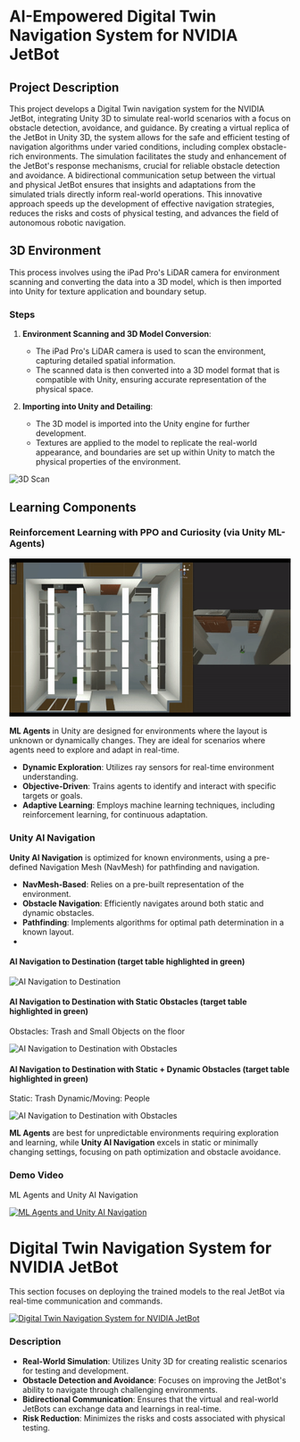 # AI-Empowered Digital Twin Navigation System for NVIDIA JetBot

## Project Description
This project develops a Digital Twin navigation system for the NVIDIA JetBot, integrating Unity 3D to simulate real-world scenarios with a focus on obstacle detection, avoidance, and guidance. By creating a virtual replica of the JetBot in Unity 3D, the system allows for the safe and efficient testing of navigation algorithms under varied conditions, including complex obstacle-rich environments. The simulation facilitates the study and enhancement of the JetBot's response mechanisms, crucial for reliable obstacle detection and avoidance. A bidirectional communication setup between the virtual and physical JetBot ensures that insights and adaptations from the simulated trials directly inform real-world operations. This innovative approach speeds up the development of effective navigation strategies, reduces the risks and costs of physical testing, and advances the field of autonomous robotic navigation.
## 3D Environment
This process involves using the iPad Pro's LiDAR camera for environment scanning and converting the data into a 3D model, which is then imported into Unity for texture application and boundary setup.

### Steps

1. **Environment Scanning and 3D Model Conversion**:
   - The iPad Pro's LiDAR camera is used to scan the environment, capturing detailed spatial information.
   - The scanned data is then converted into a 3D model format that is compatible with Unity, ensuring accurate representation of the physical space.

2. **Importing into Unity and Detailing**:
   - The 3D model is imported into the Unity engine for further development.
   - Textures are applied to the model to replicate the real-world appearance, and boundaries are set up within Unity to match the physical properties of the environment.

![3D Scan](https://github.com/duyhho/Digital-Twins/blob/main/Media/3d%20scan.gif)

## Learning Components

### Reinforcement Learning with PPO and Curiosity (via Unity ML-Agents)
![Reinforcement Learning GIF](https://github.com/duyhho/Digital-Twins/blob/main/Media/RL.gif)

**ML Agents** in Unity are designed for environments where the layout is unknown or dynamically changes. They are ideal for scenarios where agents need to explore and adapt in real-time.

- **Dynamic Exploration**: Utilizes ray sensors for real-time environment understanding.
- **Objective-Driven**: Trains agents to identify and interact with specific targets or goals.
- **Adaptive Learning**: Employs machine learning techniques, including reinforcement learning, for continuous adaptation.
### Unity AI Navigation
**Unity AI Navigation** is optimized for known environments, using a pre-defined Navigation Mesh (NavMesh) for pathfinding and navigation.

- **NavMesh-Based**: Relies on a pre-built representation of the environment.
- **Obstacle Navigation**: Efficiently navigates around both static and dynamic obstacles.
- **Pathfinding**: Implements algorithms for optimal path determination in a known layout.
- 
#### AI Navigation to Destination (target table highlighted in green)

![AI Navigation to Destination](https://github.com/duyhho/Digital-Twins/blob/main/Media/ai-nav-1.gif)

#### AI Navigation to Destination with Static Obstacles (target table highlighted in green)
Obstacles: Trash and Small Objects on the floor

![AI Navigation to Destination with Obstacles](https://github.com/duyhho/Digital-Twins/blob/main/Media/ai-nav-2.gif)
#### AI Navigation to Destination with Static + Dynamic Obstacles (target table highlighted in green)
Static: Trash
Dynamic/Moving: People

![AI Navigation to Destination with Obstacles](https://github.com/duyhho/Digital-Twins/blob/main/Media/ai-nav-people.gif)

**ML Agents** are best for unpredictable environments requiring exploration and learning, while **Unity AI Navigation** excels in static or minimally changing settings, focusing on path optimization and obstacle avoidance.

### Demo Video
ML Agents and Unity AI Navigation

[![ML Agents and Unity AI Navigation](https://img.youtube.com/vi/t0jWeVxQrtI/0.jpg)](https://www.youtube.com/watch?v=t0jWeVxQrtI)


# Digital Twin Navigation System for NVIDIA JetBot 
This section focuses on deploying the trained models to the real JetBot via real-time communication and commands.

[![Digital Twin Navigation System for NVIDIA JetBot](https://img.youtube.com/vi/WV505kwxo0U/0.jpg)](https://www.youtube.com/watch?v=WV505kwxo0U)

### Description
- **Real-World Simulation**: Utilizes Unity 3D for creating realistic scenarios for testing and development.
- **Obstacle Detection and Avoidance**: Focuses on improving the JetBot's ability to navigate through challenging environments.
- **Bidirectional Communication**: Ensures that the virtual and real-world JetBots can exchange data and learnings in real-time.
- **Risk Reduction**: Minimizes the risks and costs associated with physical testing.

